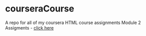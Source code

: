 # courseraCourse
A repo for all of my coursera HTML course assignments
Module 2 Assigments - [click here](https://tipatcantok.github.io/courseraCourse/module2-solution/)
